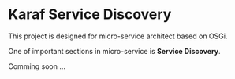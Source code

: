 # Karaf Service Discovery

This project is designed for micro-service architect based on OSGi.

One of important sections in micro-service is <b>Service Discovery</b>.

Comming soon ...  
